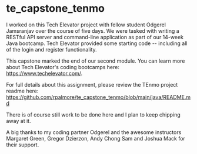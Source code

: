 # te_capstone_tenmo

I worked on this Tech Elevator project with fellow student Odgerel Jamsranjav over the course of five days. We were tasked with writing a RESTful API server and command-line application as part of our 14-week Java bootcamp. Tech Elevator provided some starting code -- including all of the login and register functionality.

This capstone marked the end of our second module. You can learn more about Tech Elevator's coding bootcamps here: https://www.techelevator.com/.

For full details about this assignment, please review the TEnmo project readme here: https://github.com/rpalmore/te_capstone_tenmo/blob/main/java/README.md

There is of course still work to be done here and I plan to keep chipping away at it. 

A big thanks to my coding partner Odgerel and the awesome instructors Margaret Green, Gregor Dzierzon, Andy Chong Sam and Joshua Mack for their support.
